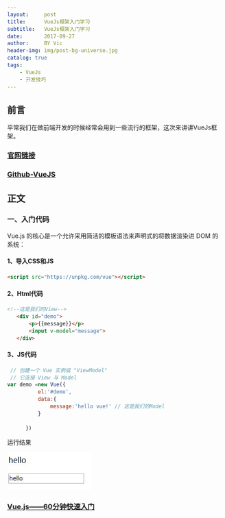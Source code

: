 ```yaml
---
layout:     post
title:      VueJs框架入门学习
subtitle:   VueJs框架入门学习
date:       2017-09-27
author:     BY Vic
header-img: img/post-bg-universe.jpg
catalog: true
tags:
    - VueJs
    - 开发技巧
---
```



## 前言

平常我们在做前端开发的时候经常会用到一些流行的框架，这次来讲讲VueJs框架。

### [官网链接](https://cn.vuejs.org/ "vuejs")

### [Github-VueJS](https://github.com/vuejs/vue "Github-VueJS")

## 正文

### 一、入门代码

Vue.js 的核心是一个允许采用简洁的模板语法来声明式的将数据渲染进 DOM 的系统：

#### 1、导入CSS和JS

```html
<script src="https://unpkg.com/vue"></script>
```
#### 2、Html代码
```html
<!--这是我们的View-->
   <div id="demo">
       <p>{{message}}</p>
       <input v-model="message">
   </div>
```
#### 3、JS代码
```js
 // 创建一个 Vue 实例或 "ViewModel"
 // 它连接 View 与 Model
var demo =new Vue({
          el:'#demo',
          data:{
              message:'hello vue!' // 这是我们的Model
          }

      })
```
运行结果

![](https://github.com/Eaaon/Eaaon.github.io/blob/master/img/vue-hello.jpg)


### [Vue.js——60分钟快速入门](http://www.cnblogs.com/keepfool/p/5619070.html "Vue.js——60分钟快速入门")
